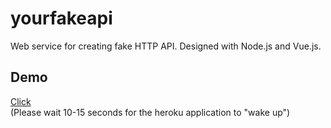 # yourfakeapi
Web service for creating fake HTTP API. Designed with Node.js and Vue.js.

## Demo
[Click](https://yourfakeapi.herokuapp.com)  
(Please wait 10-15 seconds for the heroku application to "wake up")
